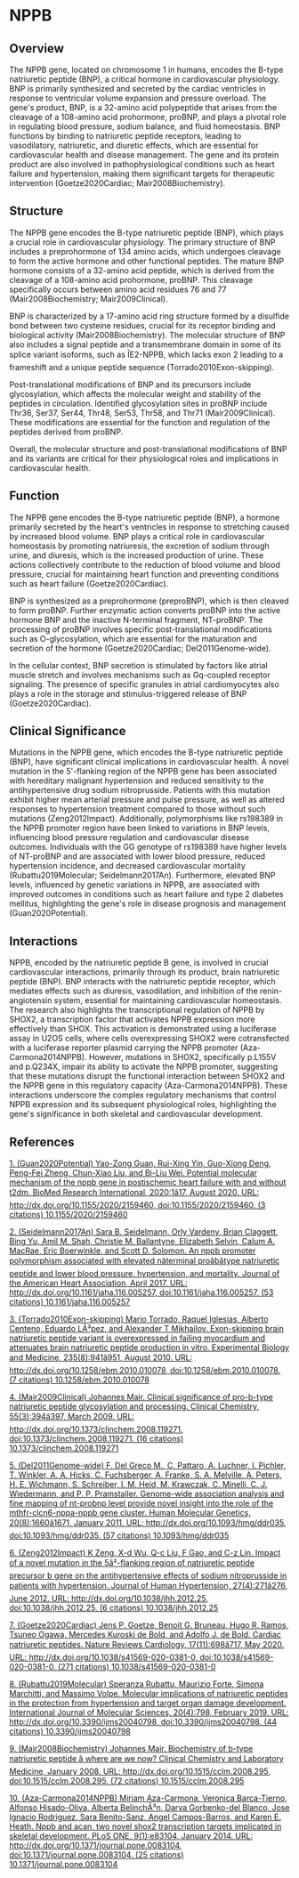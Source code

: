 # NPPB

## Overview
The NPPB gene, located on chromosome 1 in humans, encodes the B-type natriuretic peptide (BNP), a critical hormone in cardiovascular physiology. BNP is primarily synthesized and secreted by the cardiac ventricles in response to ventricular volume expansion and pressure overload. The gene's product, BNP, is a 32-amino acid polypeptide that arises from the cleavage of a 108-amino acid prohormone, proBNP, and plays a pivotal role in regulating blood pressure, sodium balance, and fluid homeostasis. BNP functions by binding to natriuretic peptide receptors, leading to vasodilatory, natriuretic, and diuretic effects, which are essential for cardiovascular health and disease management. The gene and its protein product are also involved in pathophysiological conditions such as heart failure and hypertension, making them significant targets for therapeutic intervention (Goetze2020Cardiac; Mair2008Biochemistry).

## Structure
The NPPB gene encodes the B-type natriuretic peptide (BNP), which plays a crucial role in cardiovascular physiology. The primary structure of BNP includes a preprohormone of 134 amino acids, which undergoes cleavage to form the active hormone and other functional peptides. The mature BNP hormone consists of a 32-amino acid peptide, which is derived from the cleavage of a 108-amino acid prohormone, proBNP. This cleavage specifically occurs between amino acid residues 76 and 77 (Mair2008Biochemistry; Mair2009Clinical).

BNP is characterized by a 17-amino acid ring structure formed by a disulfide bond between two cysteine residues, crucial for its receptor binding and biological activity (Mair2008Biochemistry). The molecular structure of BNP also includes a signal peptide and a transmembrane domain in some of its splice variant isoforms, such as ÎE2-NPPB, which lacks exon 2 leading to a frameshift and a unique peptide sequence (Torrado2010Exon-skipping).

Post-translational modifications of BNP and its precursors include glycosylation, which affects the molecular weight and stability of the peptides in circulation. Identified glycosylation sites in proBNP include Thr36, Ser37, Ser44, Thr48, Ser53, Thr58, and Thr71 (Mair2009Clinical). These modifications are essential for the function and regulation of the peptides derived from proBNP.

Overall, the molecular structure and post-translational modifications of BNP and its variants are critical for their physiological roles and implications in cardiovascular health.

## Function
The NPPB gene encodes the B-type natriuretic peptide (BNP), a hormone primarily secreted by the heart's ventricles in response to stretching caused by increased blood volume. BNP plays a critical role in cardiovascular homeostasis by promoting natriuresis, the excretion of sodium through urine, and diuresis, which is the increased production of urine. These actions collectively contribute to the reduction of blood volume and blood pressure, crucial for maintaining heart function and preventing conditions such as heart failure (Goetze2020Cardiac).

BNP is synthesized as a preprohormone (preproBNP), which is then cleaved to form proBNP. Further enzymatic action converts proBNP into the active hormone BNP and the inactive N-terminal fragment, NT-proBNP. The processing of proBNP involves specific post-translational modifications such as O-glycosylation, which are essential for the maturation and secretion of the hormone (Goetze2020Cardiac; Del2011Genome-wide).

In the cellular context, BNP secretion is stimulated by factors like atrial muscle stretch and involves mechanisms such as Gq-coupled receptor signaling. The presence of specific granules in atrial cardiomyocytes also plays a role in the storage and stimulus-triggered release of BNP (Goetze2020Cardiac).

## Clinical Significance
Mutations in the NPPB gene, which encodes the B-type natriuretic peptide (BNP), have significant clinical implications in cardiovascular health. A novel mutation in the 5'-flanking region of the NPPB gene has been associated with hereditary malignant hypertension and reduced sensitivity to the antihypertensive drug sodium nitroprusside. Patients with this mutation exhibit higher mean arterial pressure and pulse pressure, as well as altered responses to hypertension treatment compared to those without such mutations (Zeng2012Impact). Additionally, polymorphisms like rs198389 in the NPPB promoter region have been linked to variations in BNP levels, influencing blood pressure regulation and cardiovascular disease outcomes. Individuals with the GG genotype of rs198389 have higher levels of NT-proBNP and are associated with lower blood pressure, reduced hypertension incidence, and decreased cardiovascular mortality (Rubattu2019Molecular; Seidelmann2017An). Furthermore, elevated BNP levels, influenced by genetic variations in NPPB, are associated with improved outcomes in conditions such as heart failure and type 2 diabetes mellitus, highlighting the gene's role in disease prognosis and management (Guan2020Potential).

## Interactions
NPPB, encoded by the natriuretic peptide B gene, is involved in crucial cardiovascular interactions, primarily through its product, brain natriuretic peptide (BNP). BNP interacts with the natriuretic peptide receptor, which mediates effects such as diuresis, vasodilation, and inhibition of the renin-angiotensin system, essential for maintaining cardiovascular homeostasis. The research also highlights the transcriptional regulation of NPPB by SHOX2, a transcription factor that activates NPPB expression more effectively than SHOX. This activation is demonstrated using a luciferase assay in U2OS cells, where cells overexpressing SHOX2 were cotransfected with a luciferase reporter plasmid carrying the NPPB promoter (Aza-Carmona2014NPPB). However, mutations in SHOX2, specifically p.L155V and p.Q234X, impair its ability to activate the NPPB promoter, suggesting that these mutations disrupt the functional interaction between SHOX2 and the NPPB gene in this regulatory capacity (Aza-Carmona2014NPPB). These interactions underscore the complex regulatory mechanisms that control NPPB expression and its subsequent physiological roles, highlighting the gene's significance in both skeletal and cardiovascular development.


## References


[1. (Guan2020Potential) Yao-Zong Guan, Rui-Xing Yin, Guo-Xiong Deng, Peng-Fei Zheng, Chun-Xiao Liu, and Bi-Liu Wei. Potential molecular mechanism of the nppb gene in postischemic heart failure with and without t2dm. BioMed Research International, 2020:1â17, August 2020. URL: http://dx.doi.org/10.1155/2020/2159460, doi:10.1155/2020/2159460. (3 citations) 10.1155/2020/2159460](https://doi.org/10.1155/2020/2159460)

[2. (Seidelmann2017An) Sara B. Seidelmann, Orly Vardeny, Brian Claggett, Bing Yu, Amil M. Shah, Christie M. Ballantyne, Elizabeth Selvin, Calum A. MacRae, Eric Boerwinkle, and Scott D. Solomon. An nppb promoter polymorphism associated with elevated nâterminal proâbâtype natriuretic peptide and lower blood pressure, hypertension, and mortality. Journal of the American Heart Association, April 2017. URL: http://dx.doi.org/10.1161/jaha.116.005257, doi:10.1161/jaha.116.005257. (53 citations) 10.1161/jaha.116.005257](https://doi.org/10.1161/jaha.116.005257)

[3. (Torrado2010Exon-skipping) Mario Torrado, Raquel Iglesias, Alberto Centeno, Eduardo LÃ³pez, and Alexander T Mikhailov. Exon-skipping brain natriuretic peptide variant is overexpressed in failing myocardium and attenuates brain natriuretic peptide production in vitro. Experimental Biology and Medicine, 235(8):941â951, August 2010. URL: http://dx.doi.org/10.1258/ebm.2010.010078, doi:10.1258/ebm.2010.010078. (7 citations) 10.1258/ebm.2010.010078](https://doi.org/10.1258/ebm.2010.010078)

[4. (Mair2009Clinical) Johannes Mair. Clinical significance of pro-b-type natriuretic peptide glycosylation and processing. Clinical Chemistry, 55(3):394â397, March 2009. URL: http://dx.doi.org/10.1373/clinchem.2008.119271, doi:10.1373/clinchem.2008.119271. (16 citations) 10.1373/clinchem.2008.119271](https://doi.org/10.1373/clinchem.2008.119271)

[5. (Del2011Genome-wide) F. Del Greco M., C. Pattaro, A. Luchner, I. Pichler, T. Winkler, A. A. Hicks, C. Fuchsberger, A. Franke, S. A. Melville, A. Peters, H. E. Wichmann, S. Schreiber, I. M. Heid, M. Krawczak, C. Minelli, C. J. Wiedermann, and P. P. Pramstaller. Genome-wide association analysis and fine mapping of nt-probnp level provide novel insight into the role of the mthfr-clcn6-nppa-nppb gene cluster. Human Molecular Genetics, 20(8):1660â1671, January 2011. URL: http://dx.doi.org/10.1093/hmg/ddr035, doi:10.1093/hmg/ddr035. (57 citations) 10.1093/hmg/ddr035](https://doi.org/10.1093/hmg/ddr035)

[6. (Zeng2012Impact) K Zeng, X-d Wu, Q-c Liu, F Gao, and C-z Lin. Impact of a novel mutation in the 5â²-flanking region of natriuretic peptide precursor b gene on the antihypertensive effects of sodium nitroprusside in patients with hypertension. Journal of Human Hypertension, 27(4):271â276, June 2012. URL: http://dx.doi.org/10.1038/jhh.2012.25, doi:10.1038/jhh.2012.25. (6 citations) 10.1038/jhh.2012.25](https://doi.org/10.1038/jhh.2012.25)

[7. (Goetze2020Cardiac) Jens P. Goetze, Benoit G. Bruneau, Hugo R. Ramos, Tsuneo Ogawa, Mercedes Kuroski de Bold, and Adolfo J. de Bold. Cardiac natriuretic peptides. Nature Reviews Cardiology, 17(11):698â717, May 2020. URL: http://dx.doi.org/10.1038/s41569-020-0381-0, doi:10.1038/s41569-020-0381-0. (271 citations) 10.1038/s41569-020-0381-0](https://doi.org/10.1038/s41569-020-0381-0)

[8. (Rubattu2019Molecular) Speranza Rubattu, Maurizio Forte, Simona Marchitti, and Massimo Volpe. Molecular implications of natriuretic peptides in the protection from hypertension and target organ damage development. International Journal of Molecular Sciences, 20(4):798, February 2019. URL: http://dx.doi.org/10.3390/ijms20040798, doi:10.3390/ijms20040798. (44 citations) 10.3390/ijms20040798](https://doi.org/10.3390/ijms20040798)

[9. (Mair2008Biochemistry) Johannes Mair. Biochemistry of b-type natriuretic peptide â where are we now? Clinical Chemistry and Laboratory Medicine, January 2008. URL: http://dx.doi.org/10.1515/cclm.2008.295, doi:10.1515/cclm.2008.295. (72 citations) 10.1515/cclm.2008.295](https://doi.org/10.1515/cclm.2008.295)

[10. (Aza-Carmona2014NPPB) Miriam Aza-Carmona, Veronica Barca-Tierno, Alfonso Hisado-Oliva, Alberta BelinchÃ³n, Darya Gorbenko-del Blanco, Jose Ignacio Rodriguez, Sara Benito-Sanz, Angel Campos-Barros, and Karen E. Heath. Nppb and acan, two novel shox2 transcription targets implicated in skeletal development. PLoS ONE, 9(1):e83104, January 2014. URL: http://dx.doi.org/10.1371/journal.pone.0083104, doi:10.1371/journal.pone.0083104. (25 citations) 10.1371/journal.pone.0083104](https://doi.org/10.1371/journal.pone.0083104)